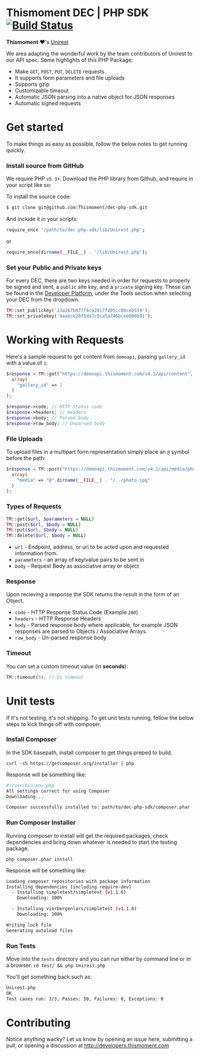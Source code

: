 # Thismoment DEC | PHP SDK [![Build Status](https://api.travis-ci.org/thismoment/dec-php-sdk.png)](https://travis-ci.org/thismoment/dec-php-sdk)

__Thismoment__ :heart:'s [Unirest](http://unirest.io/)

We area adapting the wonderful work by the team contributors of Unirest to our API spec. Some highlights of this PHP Package:

* Make `GET`, `POST`, `PUT`, `DELETE` requests
* It supports form parameters and file uploads
* Supports gzip
* Customizable timeout
* Automatic JSON parsing into a native object for JSON responses
* Automatic signed requests

# Get started
To make things as easy as possible, follow the below notes to get running quickly.

### Install source from GitHub
We require PHP `v5.3+`. Download the PHP library from Github, and require in your script like so:

To install the source code:

```bash
$ git clone git@github.com:Thismoment/dec-php-sdk.git 
```

And include it in your scripts:

```bash
require_once '/path/to/dec-php-sdk/lib/Unirest.php';
```
or
```bash
require_once(dirname(__FILE__) . '/lib/Unirest.php');
```

### Set your Public and Private keys

For every DEC, there are two keys needed in order for requests to properly be signed and sent, a `public` site key, and a `private` signing key. These can be found in the [Developer Platform](https://developers.thismoment.com), under the Tools section when selecting your DEC from the dropdown.

```php
TM::set_publickey('13a267b877f4ca2017fd05cc88ceb519');
TM::set_privatekey('4aabce20f1da7c9ca5a746bcee606b91');
```

# Working with Requests

Here's a sample request to get content from `demoapi`, passing `gallery_id` with a value of `1`:

```php
$response = TM::get("https://demoapi.thismoment.com/v4.1/api/content", 
  array(
    "gallery_id" => 1
  )
);

$response->code; // HTTP Status code
$response->headers; // Headers
$response->body; // Parsed body
$response->raw_body; // Unparsed body
```

### File Uploads

To upload files in a multipart form representation simply place an `@` symbol before the path:

```php
$response = TM::post("https://demoapi.thismoment.com/v4.1/api/media/photo",
  array(
    "media" => "@".dirname(__FILE__) . "/../photo.jpg"
  )
);
 ```


### Types of Requests
```php
TM::get($url, $parameters = NULL)
TM::post($url, $body = NULL)
TM::put($url, $body = NULL)
TM::delete($url, $body = NULL)
```
  
- `url` - Endpoint, address, or uri to be acted upon and requested information from.
- `parameters` - an array of key/value pairs to be sent in
- `body` - Request Body as associative array or object

### Response
Upon recieving a response the SDK returns the result in the form of an Object.

- `code` - HTTP Response Status Code (Example `200`)
- `headers` - HTTP Response Headers
- `body` - Parsed response body where applicable, for example JSON responses are parsed to Objects / Associative Arrays.
- `raw_body` - Un-parsed response body

### Timeout

You can set a custom timeout value (in **seconds**):

```php
TM::timeout(5); // 5s timeout
```

# Unit tests

If it's not testing, it's not shipping.  To get unit tests running, follow the below steps to kick things off with composer. 

### Install Composer

In the SDK basepath, install composer to get things preped to build.

`curl -sS https://getcomposer.org/installer | php`

Response will be something like:
```bash
#!/usr/bin/env php
All settings correct for using Composer
Downloading...

Composer successfully installed to: path/to/dec-php-sdk/composer.phar
```

### Run Composer Installer

Running composer to install will get the required packages, check dependencies and bring down whatever is needed to start the testing package. 

`php composer.phar install`

Response will be something like:
```bash
Loading composer repositories with package information
Installing dependencies (including require-dev)
  - Installing simpletest/simpletest (v1.1.6)
    Downloading: 100%         

  - Installing vierbergenlars/simpletest (v1.1.6)
    Downloading: 100%         

Writing lock file
Generating autoload files
```

### Run Tests

Move into the `tests` directory and you can run either by command line or in a browser. `cd test/ && php Unirest.php` 

You'll get something back such as:
```bash
Unirest.php
OK
Test cases run: 3/3, Passes: 50, Failures: 0, Exceptions: 0
```

# Contributing

Notice anything wacky?  Let us know by opening an issue here, submitting a pull, or opening a discussion at http://developers.thismoment.com


